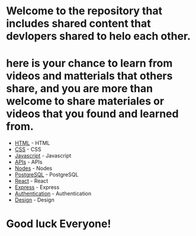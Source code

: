 


# Welcome to the repository that includes shared content that devlopers shared to helo each other.
# here is your chance to learn from videos and matterials that others share, and you are more than welcome to share materiales or videos that you found and learned from.



* [HTML](HTML/README.md)  - HTML
* [CSS](CSS/README.md)  - CSS
* [Javascript](Javascript/README.md)  - Javascript
* [APIs](APIs/README.md)  - APIs
* [Nodes](Nodes/README.md)  - Nodes
* [PostgreSQL](PostgreSQL/README.md)  - PostgreSQL
* [React](React/README.md)  - React
* [Express](Express/README.md)  - Express
* [Authentication](Authentication/README.md)  - Authentication
* [Design](Design/README.md)  - Design

# Good luck Everyone!
